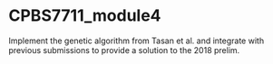 # CPBS7711_module4
Implement the genetic algorithm from Tasan et al. and integrate with previous  submissions to provide a solution to the 2018 prelim. 
